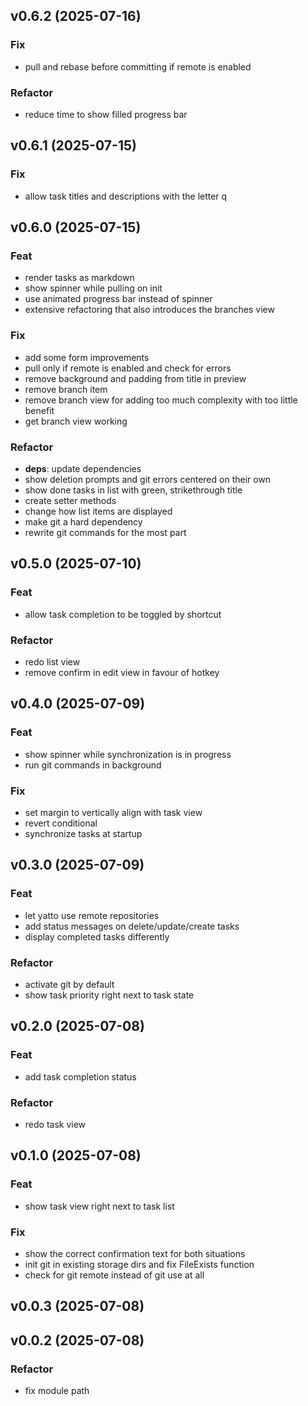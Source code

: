 ## v0.6.2 (2025-07-16)

### Fix

- pull and rebase before committing if remote is enabled

### Refactor

- reduce time to show filled progress bar

## v0.6.1 (2025-07-15)

### Fix

- allow task titles and descriptions with the letter q

## v0.6.0 (2025-07-15)

### Feat

- render tasks as markdown
- show spinner while pulling on init
- use animated progress bar instead of spinner
- extensive refactoring that also introduces the branches view

### Fix

- add some form improvements
- pull only if remote is enabled and check for errors
- remove background and padding from title in preview
- remove branch item
- remove branch view for adding too much complexity with too little benefit
- get branch view working

### Refactor

- **deps**: update dependencies
- show deletion prompts and git errors centered on their own
- show done tasks in list with green, strikethrough title
- create setter methods
- change how list items are displayed
- make git a hard dependency
- rewrite git commands for the most part

## v0.5.0 (2025-07-10)

### Feat

- allow task completion to be toggled by shortcut

### Refactor

- redo list view
- remove confirm in edit view in favour of hotkey

## v0.4.0 (2025-07-09)

### Feat

- show spinner while synchronization is in progress
- run git commands in background

### Fix

- set margin to vertically align with task view
- revert conditional
- synchronize tasks at startup

## v0.3.0 (2025-07-09)

### Feat

- let yatto use remote repositories
- add status messages on delete/update/create tasks
- display completed tasks differently

### Refactor

- activate git by default
- show task priority right next to task state

## v0.2.0 (2025-07-08)

### Feat

- add task completion status

### Refactor

- redo task view

## v0.1.0 (2025-07-08)

### Feat

- show task view right next to task list

### Fix

- show the correct confirmation text for both situations
- init git in existing storage dirs and fix FileExists function
- check for git remote instead of git use at all

## v0.0.3 (2025-07-08)

## v0.0.2 (2025-07-08)

### Refactor

- fix module path
